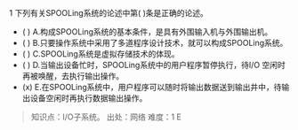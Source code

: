 1
下列有关SPOOLing系统的论述中第( )条是正确的论述。
- ( ) A.构成SPOOLing系统的基本条件，是具有外围输入机与外围输出机。 
- ( ) B.只要操作系统中采用了多道程序设计技术，就可以构成SPOOLing系统。
- ( ) C.SPOOLing系统是虚拟存储技术的体现。 
- ( ) D.当输出设备忙时，SPOOLing系统中的用户程序暂停执行，待I/O 空闲时再被唤醒，去执行输出操作。
- (x) E.在SPOOLing系统中，用户程序可以随时将输出数据送到输出井中，待输出设备空闲时再执行数据输出操作。

> 知识点：I/O子系统。
> 出处：网络
> 难度：1
> E
